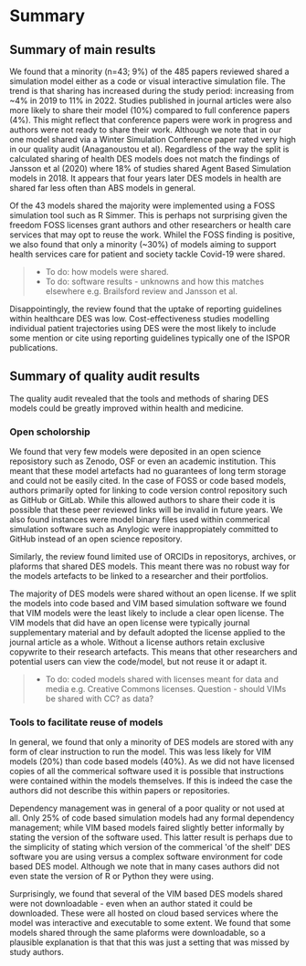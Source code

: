 # Summary

## Summary of main results

We found that a minority (n=43; 9%) of the 485 papers reviewed shared a simulation model either as a code or visual interactive simulation file. The trend is that sharing has increased during the study period: increasing from ~4% in 2019 to 11% in 2022.  Studies published in journal articles were also more likely to share their model (10%) compared to full conference papers (4%).  This might reflect that conference papers were work in progress and authors were not ready to share their work.  Although we note that in our one model shared via a Winter Simulation Conference paper rated very high in our quality audit (Anaganoustou et al). Regardless of the way the split is calculated sharing of health DES models does not match the findings of Jansson et al (2020) where 18% of studies shared Agent Based Simulation models in 2018. It appears that four years later DES models in health are shared far less often than ABS models in general. 

Of the 43 models shared the majority were implemented using a FOSS simulation tool such as R Simmer. This is perhaps not surprising given the freedom FOSS licenses grant authors and other researchers or health care services that may opt to reuse the work.  Whilel the FOSS finding is positive, we also found that only a minority (~30%) of models aiming to support health services care for patient and society tackle Covid-19 were shared.  

> * To do: how models were shared.
> * To do: software results - unknowns and how this matches elsewhere e.g. Brailsford review and Jansson et al.

Disappointingly, the review found that the uptake of reporting guidelines within healthcare DES was low. Cost-effectiveness studies modelling individual patient trajectories using DES were the most likely to include some mention or cite using reporting guidelines typically one of the ISPOR publications.

## Summary of quality audit results

The quality audit revealed that the tools and methods of sharing DES models could be greatly improved within health and medicine. 

### Open scholorship

We found that very few models were deposited in an open science reposistory such as Zenodo, OSF or even an academic institution. This meant that these model artefacts had no guarantees of long term storage and could not be easily cited. In the case of FOSS or code based models, authors primarily opted for linking to code version control repository such as GitHub or GitLab.  While this allowed authors to share their code it is possible that these peer reviewed links will be invalid in future years. We also found instances were model binary files used within commerical simulation software such as Anylogic were inappropiately committed to GitHub instead of an open science repository.

Similarly, the review found limited use of ORCIDs in repositorys, archives, or plaforms that shared DES models.  This meant there was no robust way for the models artefacts to be linked to a researcher and their portfolios.

The majority of DES models were shared without an open license.  If we split the models into code based and VIM based simulation software we found that VIM models were the least likely to include a clear open license.  The VIM models that did have an open license were typically journal supplementary material and by default adopted the license applied to the journal article as a whole. Without a license authors retain exclusive copywrite to their research artefacts.  This means that other researchers and potential users can view the code/model, but not reuse it or adapt it.  

> * To do: coded models shared with licenses meant for data and media e.g. Creative Commons licenses. Question - should VIMs be shared with CC? as data?

### Tools to facilitate reuse of models

In general, we found that only a minority of DES models are stored with any form of clear instruction to run the model.  This was less likely for VIM models (20%) than code based models (40%). As we did not have licensed copies of all the commerical software used it is possible that instructions were contained within the models themselves.  If this is indeed the case the authors did not describe this within papers or repositories.

Dependency management was in general of a poor quality or not used at all.  Only 25% of code based simulation models had any formal dependency management; while VIM based models faired slightly better informally by stating the version of the software used. This latter result is perhaps due to the simplicity of stating which version of the commerical 'of the shelf' DES software you are using versus a complex software environment for code based DES model. Although we note that in many cases authors did not even state the version of R or Python they were using.

Surprisingly, we found that several of the VIM based DES models shared were not downloadable - even when an author stated it could be downloaded. These were all hosted on cloud based services where the model was interactive and executable to some extent.  We found that some models shared through the same plaforms were downloadable, so a plausible explanation is that that this was just a setting that was missed by study authors.